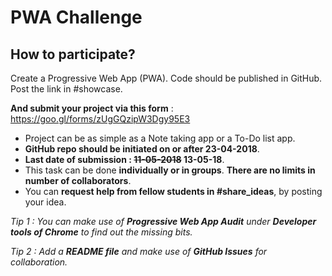 # PWA Challenge

## How to participate?
Create a Progressive Web App (PWA). Code should be published in GitHub. Post the link in #showcase.

**And submit your project via this form** : https://goo.gl/forms/zUgGQzipW3Dgy95E3

* Project can be as simple as a Note taking app or a To-Do list app.
* **GitHub repo should be initiated on or after 23-04-2018**.
* **Last date of submission : ~~11-05-2018~~ 13-05-18**.
* This task can be done **individually or in groups**. **There are no limits in number of collaborators**.
* You can **request help from fellow students in #share_ideas**, by posting your idea.

_Tip 1 : You can make use of **Progressive Web App Audit** under **Developer tools of Chrome** to find out the missing bits._

_Tip 2 : Add a **README file** and make use of **GitHub Issues** for collaboration._
